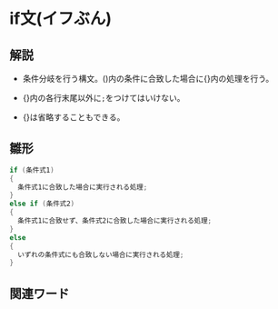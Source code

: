 # if文(イフぶん)  
## 解説  
* 条件分岐を行う構文。()内の条件に合致した場合に{}内の処理を行う。

* {}内の各行末尾以外に`;`をつけてはいけない。

* {}は省略することもできる。
## 雛形   
```C#
if (条件式1)
{
  条件式1に合致した場合に実行される処理;
}
else if (条件式2)
{
  条件式1に合致せず、条件式2に合致した場合に実行される処理;
}
else
{
  いずれの条件式にも合致しない場合に実行される処理;
}

```
## 関連ワード  
